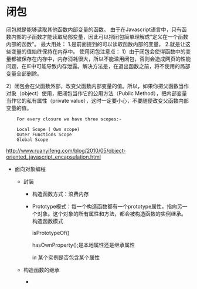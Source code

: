 # 闭包
闭包就是能够读取其他函数内部变量的函数。
由于在Javascript语言中，只有函数内部的子函数才能读取局部变量，因此可以把闭包简单理解成"定义在一个函数内部的函数"。
最大用处：
1.是前面提到的可以读取函数内部的变量，
2.就是让这些变量的值始终保持在内存中。
使用闭包注意点：
1）由于闭包会使得函数中的变量都被保存在内存中，内存消耗很大，所以不能滥用闭包，否则会造成网页的性能问题，在IE中可能导致内存泄露。解决方法是，在退出函数之前，将不使用的局部变量全部删除。

2）闭包会在父函数外部，改变父函数内部变量的值。所以，如果你把父函数当作对象（object）使用，把闭包当作它的公用方法（Public Method），把内部变量当作它的私有属性（private value），这时一定要小心，不要随便改变父函数内部变量的值。

        For every closure we have three scopes:-
    
        Local Scope ( Own scope)
        Outer Functions Scope
        Global Scope


        
http://www.ruanyifeng.com/blog/2010/05/object-oriented_javascript_encapsulation.html
* 面向对象编程
  - 封装
    - 构造函数方式：浪费内存

    - Prototype模式：每一个构造函数都有一个prototype属性，指向另一个对象。这个对象的所有属性和方法，都会被构造函数的实例继承。
      构造函数模式

      isPrototypeOf()

      hasOwnProperty();是本地属性还是继承属性

      in 某个实例是否包含某个属性

  - 构造函数的继承

    - 
